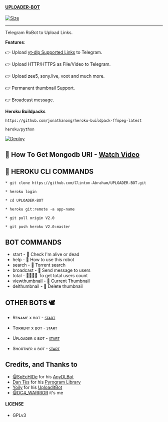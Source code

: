 #### [UPLOADER-BOT](https://t.me/uploader_x_bot)

[![Size](https://img.shields.io/github/repo-size/Clinton-Abraham/UPLOADER-BOT?style=flat-square&color=green)](https://github.com/Clinton-Abraham/UPLOADER-BOT)

---

Telegram RoBot to Upload Links.

**Features**:

👉 Upload [yt-dlp Supported Links](https://ytdl-org.github.io/youtube-dl/supportedsites.html) to Telegram.

👉 Upload HTTP/HTTPS as File/Video to Telegram.

👉 Upload zee5, sony.live, voot and much more.

👉  Permanent thumbnail Support.

👉 Broadcast message.

**Heroku Buildpacks**
```
https://github.com/jonathanong/heroku-buildpack-ffmpeg-latest
```
```
heroku/python
```

[![Deploy](https://www.herokucdn.com/deploy/button.svg)](https://dashboard.heroku.com/new?template=https://github.com/royrajan95/UPLOADER-BOT)


## 🍃 How To Get Mongodb URI - [ Watch Video ](https://youtu.be/YIYSby2PcfU)


## 🚸 HEROKU CLI COMMANDS

`* git clone https://github.com/Clinton-Abraham/UPLOADER-BOT.git`

`* heroku login`

`* cd UPLOADER-BOT`

`* heroku git:remote -a app-name`

`* git pull origin V2.0`

`* git push heroku V2.0:master`


## BOT COMMANDS

* start - 👻 Check I'm alive or dead
* help - 📝 How to use this robot
* search - 🚸 Torrent search
* broadcast - 💌 Send message to users
* total - 👨‍👨‍👦‍👦 To get total users count
* viewthumbnail - 🌌 Current Thumbnail
* delthumbnail - 🎇 Delete thumbnail

## OTHER BOTS 🕊️

* Rᴇɴᴀᴍᴇ x ʙᴏᴛ  -  [ ꜱᴛᴀʀᴛ ](https://t.me/rename_x_bot)

* Tᴏʀʀᴇɴᴛ x ʙᴏᴛ  -  [ ꜱᴛᴀʀᴛ ](https://t.me/torrent_x_bot)

* Uᴘʟᴏᴀᴅᴇʀ x ʙᴏᴛ  -  [ ꜱᴛᴀʀᴛ ](https://t.me/uploader_x_bot)

* Sʜᴏʀᴛɴᴇʀ x ʙᴏᴛ  -  [ ꜱᴛᴀʀᴛ ](https://t.me/shortner_x_bot)

## Credits, and Thanks to

* [@SpEcHlDe](https://t.me/ThankTelegram) for his [AnyDLBot](https://telegram.dog/AnyDLBot)
* [Dan Tès](https://t.me/haskell) for his [Pyrogram Library](https://github.com/pyrogram/pyrogram)
* [Yoily](https://t.me/YoilyL) for his [UploaditBot](https://telegram.dog/UploaditBot)
* [@DC4_WARRIOR](https://t.me/Space_X_bots) it's me
#### LICENSE
- GPLv3
